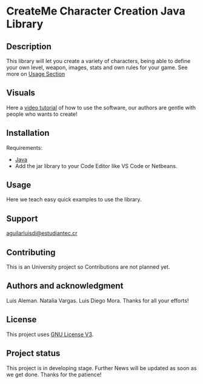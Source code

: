 # CreateMe Character Creation Java Library

## Description
This library will let you create a variety of characters, being able to define your own level, weapon, images, stats and own rules for your game. See more on [Usage Section](##Usage)

## Visuals
Here a [video tutorial](https://www.youtube.com/watch?v=Y1zl6WgZSAw) of how to use the software, our authors are gentle with people who wants to create!

## Installation
Requirements:
 
* [Java](https://www.java.com/es/download/ie_manual.jsp) 
* Add the jar library to your Code Editor like VS Code or Netbeans.

## Usage
Here we teach easy quick examples to use the library.

## Support
aguilarluisdi@estudiantec.cr

## Contributing
This is an University project so Contributions are not planned yet.

## Authors and acknowledgment
Luis Aleman.
Natalia Vargas.
Luis Diego Mora.
Thanks for all your efforts!

## License
This project uses [GNU License V3](https://www.gnu.org/licenses/gpl-3.0.html).

## Project status
This project is in developing stage. Further News will be updated as soon as we get done. Thanks for the patience!

